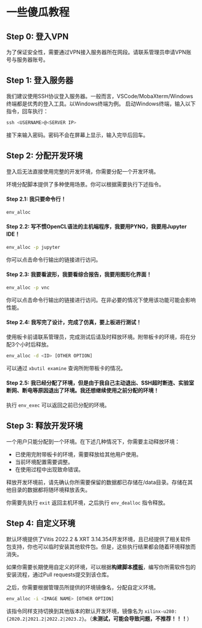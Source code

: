 # 一些傻瓜教程
## Step 0: 登入VPN
为了保证安全性，需要通过VPN接入服务器所在网段。请联系管理员申请VPN账号与服务器账号。
## Step 1: 登入服务器
我们建议使用SSH协议登入服务器。一般而言，VSCode/MobaXterm/Windows终端都是优秀的登入工具。以Windows终端为例。
启动Windows终端，输入以下指令，回车执行：
```powershell
ssh <USERNAME>@<SERVER IP>
```
接下来输入密码。密码不会在屏幕上显示，输入完毕后回车。
## Step 2: 分配开发环境
登入后无法直接使用完整的开发环境，你需要分配一个开发环境。

环境分配脚本提供了多种使用场景。你可以根据需要执行下述指令。
#### Step 2.1: 我只要命令行！
```bash
env_alloc
```
#### Step 2.2: 写不惯OpenCL语法的主机端程序，我要用PYNQ，我要用Jupyter IDE！
```bash
env_alloc -p jupyter
```
你可以点击命令行输出的链接进行访问。
#### Step 2.3: 我要看波形，我要看综合报告，我要用图形化界面！
```bash
env_alloc -p vnc
```
你可以点击命令行输出的链接进行访问。在非必要的情况下使用该功能可能会影响性能。
#### Step 2.4: 我写完了设计，完成了仿真，要上板进行测试！
使用板卡前请联系管理员，完成测试后请及时释放环境。附带板卡的环境，将在分配3个小时后释放。
```bash
env_alloc -d <ID> [OTHER OPTION]
```
可以通过 `xbutil examine` 查询所附带板卡的情况。
#### Step 2.5: 我已经分配了环境，但是由于我自己主动退出、SSH超时断连、实验室断网、断电等原因退出了环境。我还想继续使用之前分配的环境！
执行 `env_exec` 可以返回之前已分配的环境。
## Step 3: 释放开发环境
一个用户只能分配到一个环境。在下述几种情况下，你需要主动释放环境：
- 已使用完附带板卡的环境，需要释放给其他用户使用。
- 当前环境配置需要调整。
- 在使用过程中出现致命错误。

释放开发环境前，请先确认你所需要保留的数据都已存储在/data目录。存储在其他目录的数据都将随环境释放丢失。

你需要先执行 `exit` 返回主机环境，之后执行 `env_dealloc` 指令释放。
## Step 4: 自定义环境
默认环境提供了Vitis 2022.2 & XRT 3.14.354开发环境，且已经提供了相关软件包支持，你也可以临时安装其他软件包。但是，这些执行结果都会随着环境释放而消失。

如果你需要长期使用自定义的环境，可以根据**构建脚本[模板](./Dockerfile)**，编写你所需软件包的安装流程，通过Pull requests提交到该仓库。

之后，你需要根据管理员所提供的环境镜像名，分配自定义环境。
```bash
env_alloc -i <IMAGE NAME> [OTHER OPTION]
```
该指令同样支持切换到其他版本的默认开发环境，镜像名为 `xilinx-u280:{2020.2|2021.2|2022.2|2023.2}`。（**未测试，可能会导致问题，不推荐！！！**）
